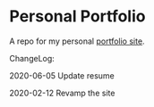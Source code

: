 # Personal Portfolio
A repo for my personal [portfolio site](http://nguyen-michael.github.io). 

ChangeLog:

2020-06-05
Update resume

2020-02-12
Revamp the site

